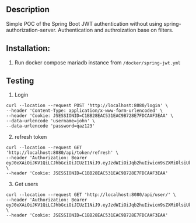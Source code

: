 ## Description
Simple POC of the Spring Boot JWT authentication without using spring-authorization-server. Authentication and authroization base on filters.

## Installation:
1. Run docker compose mariadb instance from `/docker/spring-jwt.yml`

## Testing
1. Login 
```
curl --location --request POST 'http://localhost:8080/login' \
--header 'Content-Type: application/x-www-form-urlencoded' \
--header 'Cookie: JSESSIONID=C1BB28EAC531EAC9B728E7FDCAAF3EAA' \
--data-urlencode 'username=john' \
--data-urlencode 'password=qaz123'
```

2. refresh token
```
curl --location --request GET 'http://localhost:8080/api/token/refresh' \
--header 'Authorization: Bearer eyJ0eXAiOiJKV1QiLCJhbGciOiJIUzI1NiJ9.eyJzdWIiOiJqb2huIiwicm9sZXMiOlsiUk9MRV9NQU5BR0VSIiwiUk9MRV9VU0VSIl0sImlzcyI6Imh0dHA6Ly9sb2NhbGhvc3Q6ODA4MC9sb2dpbiIsImV4cCI6MTY1MTQ3ODIzNn0.xdFuFFG9jCNG4TiBEZMCNI8xYvqvTf6ClX3RHKrGs68' \
--header 'Cookie: JSESSIONID=C1BB28EAC531EAC9B728E7FDCAAF3EAA'
```

3. Get users
```
curl --location --request GET 'http://localhost:8080/api/user/' \
--header 'Authorization: Bearer eyJ0eXAiOiJKV1QiLCJhbGciOiJIUzI1NiJ9.eyJzdWIiOiJqb2huIiwicm9sZXMiOlsiUk9MRV9NQU5BR0VSIiwiUk9MRV9VU0VSIl0sImlzcyI6Imh0dHA6Ly9sb2NhbGhvc3Q6ODA4MC9sb2dpbiIsImV4cCI6MTY1MTQ3Njk0NX0.OBhhtnjKGJi1bOwiCpqUE1581NODYQ_a1NLRLGhYfqk' \
--header 'Cookie: JSESSIONID=C1BB28EAC531EAC9B728E7FDCAAF3EAA'
```
